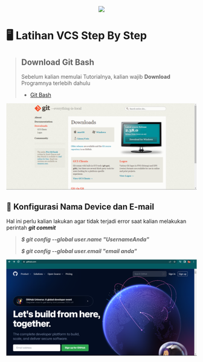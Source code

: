 <p align="center">
  <a href="https://github.com">
      <img width="200" src="https://play-lh.googleusercontent.com/PCpXdqvUWfCW1mXhH1Y_98yBpgsWxuTSTofy3NGMo9yBTATDyzVkqU580bfSln50bFU">
  </a>
</p>  

# 🖥 Latihan VCS Step By Step

> ## Download Git Bash
> Sebelum kalian memulai Tutorialnya, kalian wajib **Download** Programnya terlebih dahulu
>- [Git Bash](https://git-scm.com/downloads)

![image1](images/1.png)

## 🤖 Konfigurasi Nama Device dan E-mail
Hal ini perlu kalian lakukan agar tidak terjadi error saat kalian melakukan perintah ***git commit***
> ***$ git config --global user.name "UsernameAnda"***
> 
> ***$ git config --global user.email "email anda"***



![image2](images/2.png)

